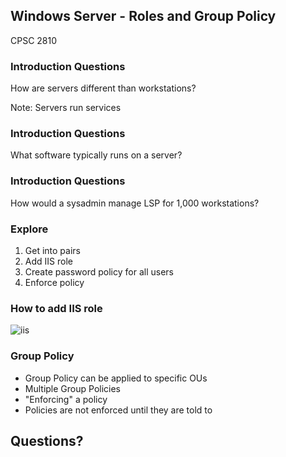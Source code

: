 ## Windows Server - Roles and Group Policy

CPSC 2810



### Introduction Questions

How are servers different than workstations?

Note:
Servers run services



### Introduction Questions

What software typically runs on a server?



### Introduction Questions

How would a sysadmin manage LSP for 1,000 workstations?



### Explore

1. Get into pairs
2. Add IIS role
3. Create password policy for all users
4. Enforce policy



### How to add IIS role

![iis](iis.png)



### Group Policy

* Group Policy can be applied to specific OUs
* Multiple Group Policies
* "Enforcing" a policy
* Policies are not enforced until they are told to



## Questions?
